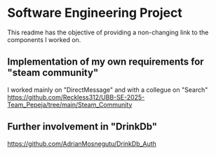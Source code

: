 # Software Engineering Project
This readme has the objective of providing a non-changing link to the components I worked on.


## Implementation of my own requirements for "steam community"
I worked mainly on "DirectMessage" and with a collegue on "Search"
https://github.com/Reckless312/UBB-SE-2025-Team_Pepeja/tree/main/Steam_Community

## Further involvement in "DrinkDb"
https://github.com/AdrianMosnegutu/DrinkDb_Auth
